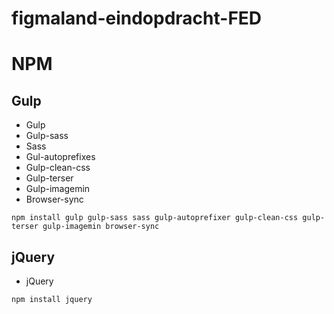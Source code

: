 # figmaland-eindopdracht-FED

# NPM
## Gulp
- Gulp
- Gulp-sass
- Sass
- Gul-autoprefixes
- Gulp-clean-css
- Gulp-terser
- Gulp-imagemin
- Browser-sync
```
npm install gulp gulp-sass sass gulp-autoprefixer gulp-clean-css gulp-terser gulp-imagemin browser-sync 
```
## jQuery
- jQuery
```
npm install jquery
```